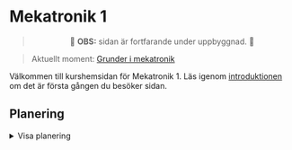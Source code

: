 <style>
td:nth-child(3) {
    font-weight: bold;
    text-align: center;
}
td:nth-child(1) {
    text-align: center;
}
td {
    height: 5em;
    padding: 0.8em !important;
}
td > a{
    display: flex;
    align-items: center;
    justify-content: center;
    height: 100%;
    padding: 0.5em;
}
tr.current-week{
  border: 5px hsl(50, 50%, 50%) solid;
  filter: brightness(200%);
}
</style>

# Mekatronik 1

<center>

> 🚧 **OBS:** sidan är fortfarande under uppbyggnad. 🚧

</center>

> Aktuellt moment: [Grunder i mekatronik](/grunder-i-mekatronik)

Välkommen till kurshemsidan för Mekatronik 1. Läs igenom [introduktionen](/introduktion) om det är första gången du besöker sidan.


## Planering

<details>

<summary>Visa planering</summary>

| VECKA | INNEHÅLL                                                                      | VIKTIGT         | MOMENT                                        |
| ----- | ----------------------------------------------------------------------------- | --------------- | --------------------------------------------- |
| 35    | Kursintroduktion, grunder i mekatronik genomgång                              |                 | [Grunder i mekatronik](/grunder-i-mekatronik) |
| 36    | Presentation av grupparbete                                                   | PRESENTATION    | [Grunder i mekatronik](/grunder-i-mekatronik) |
| 37    | Intro till logiska grindar, boolesk algebra                                   |                 | [Digitalteknik](/digitalteknik)               |
| 38    | Laborationsövningar med logiska grindar, koppla upp                           |                 | [Digitalteknik](/digitalteknik)               |
| 39    | Introduktion binära tal, övningar med sanningstabeller, logicly booleska nät  |                 | [Digitalteknik](/digitalteknik)               |
| 40    | Förberedelse inför LaX digitalteknik: övnings-LaX                             |                 | [Digitalteknik](/digitalteknik)               |
| 41    | Laborativ examination i digitalteknik                                         | LAX             | [Digitalteknik](/digitalteknik)               |
| 42    | Inför skriftligt prov i digitalteknik (frågor/repetition)                     |                 | [Digitalteknik](/digitalteknik)               |
| 43    | Skriftligt prov i digitalteknik                                               | SKRIFTLIGT PROV | [Digitalteknik](/digitalteknik)               |
| 44    | \-                                                                            |                 |                                               |
| 45    | Intro ellära (spänning, ström och resistans) + simulering av likströmskretsar |                 | [Ellära](/ellära)                             |
| 46    | Begreppet effekt, parallelkopplade resistans, uppkoppling av enkla kretsar    |                 | [Ellära](/ellära)                             |
| 47    | Laborationsövningar med elektriska komponenter, koppla upp, mät               |                 | [Ellära](/ellära)                             |
| 48    | Laborationsövningar med elektriska komponenter, koppla upp, mät               |                 | [Ellära](/ellära)                             |
| 49    | Förberedelse inför LaX elektriska storheter                                   |                 | [Ellära](/ellära)                             |
| 50    | Laborativ examination, elektriska storheter                                   | LAX             | [Ellära](/ellära)                             |
| 51    | Besök av FIA robotics (MISSA INTE!)                                           |                 | [Ellära](/ellära)                             |
| 52    | \-                                                                            |                 |                                               |
| 1     | \-                                                                            |                 |                                               |
| 2     | \-                                                                            |                 |                                               |
| 3     | Introduktion till mekanik (krafter, vektorer)                                 |                 | [Mekanik](/mekanik)                           |
| 4     | Jämviktsproblem, friläggning                                                  |                 | [Mekanik](/mekanik)                           |
| 5     | Vridmoment, mekanikens gyllene regel, hävstång                                |                 | [Mekanik](/mekanik)                           |
| 6     | Mekanikens gyllene regel: hävstång, lutande plan                              |                 | [Mekanik](/mekanik)                           |
| 7     | Inför prov                                                                    |                 | [Mekanik](/mekanik)                           |
| 8     | \-                                                                            |                 |                                               |
| 9     | Mekanik prov                                                                  | PROV MEKANIK    | [Mekanik](/mekanik)                           |
| 10    | Övningar för Arduino                                                          |                 | [Arduino](/arduino)                           |
| 11    | Övningar för Arduino                                                          |                 | [Arduino](/arduino)                           |
| 12    | Designspecifikation arbete                                                    | GRUPPANMÄLAN    | [Arduino](/arduino)                           |
| 13    | Projektarbete Arduino                                                         | DESIGNSPEC      | [Arduino](/arduino)                           |
| 14    | Projektarbete Arduino                                                         |                 |                                               |
| 15    | Projektarbete Arduino                                                         |                 | [Arduino](/arduino)                           |
| 16    | \-                                                                            |                 | [Arduino](/arduino)                           |
| 17    | \-                                                                            |                 | [Arduino](/arduino)                           |
| 18    | Projektarbete Arduino                                                         |                 | [Arduino](/arduino)                           |
| 19    | Projektarbete Arduino                                                         |                 | [Arduino](/arduino)                           |
| 20    | Projektarbete Arduino                                                         |                 | [Arduino](/arduino)                           |
| 21    | Presentation av Arduinoprojekt                                                |                 | [Arduino](/arduino)                           |
| 22    | Omprovstillfälle / rest                                                       |                 |                                               |
| 23    | Omprovstillfälle / rest                                                       |                 |                                               |

</details>

<script src=/planering.js>
